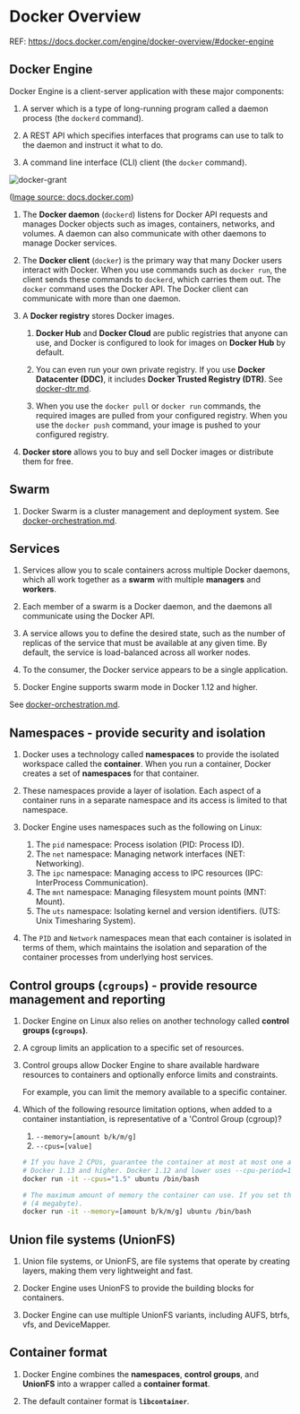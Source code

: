# Docker Overview

REF: https://docs.docker.com/engine/docker-overview/#docker-engine

## Docker Engine

Docker Engine is a client-server application with these major components:

1. A server which is a type of long-running program called a daemon process (the `dockerd` command).

1. A REST API which specifies interfaces that programs can use to talk to the daemon and instruct it what to do.

1. A command line interface (CLI) client (the `docker` command).

![docker-grant](https://docs.docker.com/engine/images/architecture.svg)

([Image source: docs.docker.com](https://docs.docker.com))

1. The **Docker daemon** (`dockerd`) listens for Docker API requests and manages Docker objects such as images, containers,
   networks, and volumes. A daemon can also communicate with other daemons to manage Docker services.

1. The **Docker client** (`docker`) is the primary way that many Docker users interact with Docker. When you use commands
   such as `docker run`, the client sends these commands to `dockerd`, which carries them out. The `docker` command
   uses the Docker API. The Docker client can communicate with more than one daemon.

1. A **Docker registry** stores Docker images. 

    1. **Docker Hub** and **Docker Cloud** are public registries that anyone can use, and Docker is configured to look
       for images on **Docker Hub** by default.
       
    1. You can even run your own private registry. If you use **Docker Datacenter (DDC)**, it includes **Docker Trusted
       Registry (DTR)**. See [docker-dtr.md](docker-dtr.md).

    1. When you use the `docker pull` or `docker run` commands, the required images are pulled from your configured
       registry. When you use the `docker push` command, your image is pushed to your configured registry.
       
1. **Docker store** allows you to buy and sell Docker images or distribute them for free.


## Swarm

1. Docker Swarm is a cluster management and deployment system. See [docker-orchestration.md](docker-orchestration.md).


## Services

1. Services allow you to scale containers across multiple Docker daemons, which all work together as a **swarm** with
   multiple **managers** and **workers**.
   
1. Each member of a swarm is a Docker daemon, and the daemons all communicate using the Docker API. 

1. A service allows you to define the desired state, such as the number of replicas of the service that must be
   available at any given time. By default, the service is load-balanced across all worker nodes. 
   
1. To the consumer, the Docker service appears to be a single application. 
   
1. Docker Engine supports swarm mode in Docker 1.12 and higher.

See [docker-orchestration.md](docker-orchestration.md).


## Namespaces - provide security and isolation

1. Docker uses a technology called **namespaces** to provide the isolated workspace called the **container**.
   When you run a container, Docker creates a set of **namespaces** for that container.

1. These namespaces provide a layer of isolation. Each aspect of a container runs in a separate namespace and its
   access is limited to that namespace.

1. Docker Engine uses namespaces such as the following on Linux:

    1. The `pid` namespace: Process isolation (PID: Process ID).
    1. The `net` namespace: Managing network interfaces (NET: Networking).
    1. The `ipc` namespace: Managing access to IPC resources (IPC: InterProcess Communication).
    1. The `mnt` namespace: Managing filesystem mount points (MNT: Mount).
    1. The `uts` namespace: Isolating kernel and version identifiers. (UTS: Unix Timesharing System).

1. The `PID` and `Network` namespaces mean that each container is isolated in terms of them, which maintains the
   isolation and separation of the container processes from underlying host services.


## Control groups (`cgroups`) - provide resource management and reporting

1. Docker Engine on Linux also relies on another technology called **control groups (`cgroups`)**. 

1. A cgroup limits an application to a specific set of resources. 

1. Control groups allow Docker Engine to share available hardware resources to containers and optionally enforce limits
   and constraints.
   
   For example, you can limit the memory available to a specific container.

1. Which of the following resource limitation options, when added to a container instantiation, is representative of a
   'Control Group (cgroup)?

    1. `--memory=[amount b/k/m/g]`
    1. `--cpus=[value]`

    ```bash
    # If you have 2 CPUs, guarantee the container at most at most one and a half of the CPUs every second.
    # Docker 1.13 and higher. Docker 1.12 and lower uses --cpu-period=100000 --cpu-quota=50000
    docker run -it --cpus="1.5" ubuntu /bin/bash
    
    # The maximum amount of memory the container can use. If you set this option, the minimum allowed value is 4m
    # (4 megabyte).
    docker run -it --memory=[amount b/k/m/g] ubuntu /bin/bash
    ```


## Union file systems (UnionFS)

1. Union file systems, or UnionFS, are file systems that operate by creating layers, making them very lightweight and
   fast.
   
1. Docker Engine uses UnionFS to provide the building blocks for containers.

1. Docker Engine can use multiple UnionFS variants, including AUFS, btrfs, vfs, and DeviceMapper.


## Container format

1. Docker Engine combines the **namespaces**, **control groups**, and **UnionFS** into a wrapper called a **container
   format**. 

1. The default container format is **`libcontainer`**.
